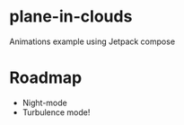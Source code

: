 # plane-in-clouds
Animations example using Jetpack compose

# Roadmap

* Night-mode
* Turbulence mode!